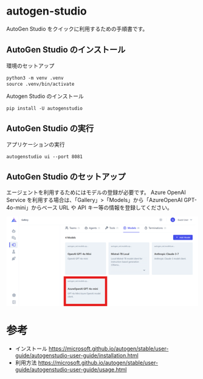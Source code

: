 # autogen-studio
AutoGen Studio をクイックに利用するための手順書です。

## AutoGen Studio のインストール
環境のセットアップ
```
python3 -m venv .venv
source .venv/bin/activate
```

Autogen Studio のインストール
```
pip install -U autogenstudio
```

## AutoGen Studio の実行
アプリケーションの実行
```
autogenstudio ui --port 8081
```

## AutoGen Studio のセットアップ
エージェントを利用するためにはモデルの登録が必要です。
Azure OpenAI Service を利用する場合は、「Gallery」>「Models」から「AzureOpenAI GPT-4o-mini」からベース URL や API キー等の情報を登録してください。

![azure-model](assets/azure-model.png)

# 参考
- インストール
https://microsoft.github.io/autogen/stable/user-guide/autogenstudio-user-guide/installation.html
- 利用方法
https://microsoft.github.io/autogen/stable/user-guide/autogenstudio-user-guide/usage.html
